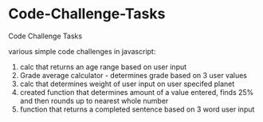 # Code-Challenge-Tasks
Code Challenge Tasks


various simple code challenges in javascript: 

1) calc that returns an age range based on user input
2) Grade average calculator - determines grade based on 3 user values
3) calc that determines weight of user input on user specifed planet
4) created function that determines amount of a value entered, finds 25% and then rounds up to nearest whole number
5) function that returns a completed sentence based on 3 word user input
